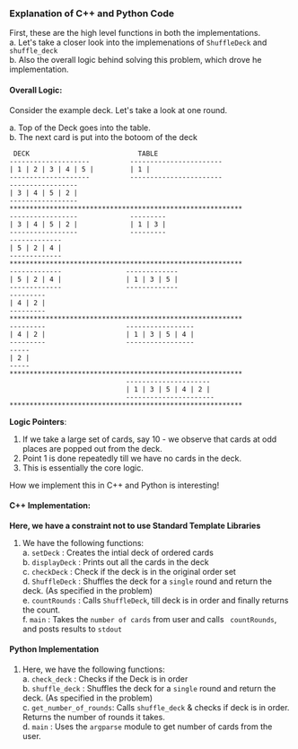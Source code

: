 ### Explanation of C++ and Python Code

First, these are the high level functions in both the implementations.              
   a. Let's take a closer look into the implemenations of `ShuffleDeck` and `shuffle_deck`                
   b. Also the overall logic behind solving this problem, which drove he implementation.              
   
   
#### Overall Logic:    

Consider the example deck. Let's take a look at one round.

a. Top of the Deck goes into the table.     
b. The next card is put into the botoom of the deck 


```
 DECK                           TABLE
--------------------          -----------------------
| 1 | 2 | 3 | 4 | 5 |         | 1 |
--------------------          -----------------------
-----------------
| 3 | 4 | 5 | 2 |             
-----------------
**********************************************************
-----------------             ---------
| 3 | 4 | 5 | 2 |             | 1 | 3 |
-----------------             ---------
-------------
| 5 | 2 | 4 |
-------------
**********************************************************
-------------                -------------
| 5 | 2 | 4 |                | 1 | 3 | 5 |
-------------                -------------
---------
| 4 | 2 |
---------
**********************************************************
---------                    -----------------
| 4 | 2 |                    | 1 | 3 | 5 | 4 |   
---------                    -----------------
-----
| 2 |
-----
**********************************************************
                             ---------------------
                             | 1 | 3 | 5 | 4 | 2 |
                             ----------------------
**********************************************************
```

__Logic Pointers__:      
1. If we take a large set of cards, say 10 - we observe that cards at odd places are popped out from the deck.   
2. Point 1 is done repeatedly till we have no cards in the deck.            
3. This is essentially the core logic.    

How we implement this in C++ and Python is interesting!


#### C++ Implementation:

__Here, we have a constraint not to use Standard Template Libraries__

1. We have the following functions:     
    a. `setDeck`       : Creates the intial deck of ordered cards                                
    b. `displayDeck`   : Prints out all the cards in the deck              
    c. `checkDeck`     : Check if the deck is in the original order set      
    d. `ShuffleDeck`   : Shuffles the deck for a `single` round and return the deck. (As specified in the problem)            
    e. `countRounds`   : Calls `ShuffleDeck`, till deck is in order and finally returns the count.                
    f.  `main`         : Takes the `number of cards` from user and calls ` countRounds`, and posts results to `stdout`     


#### Python Implementation

1. Here, we have the following functions:     
    a. `check_deck`          : Checks if the Deck is in order      
    b. `shuffle_deck`        : Shuffles the deck for a `single` round and return the deck. (As specified in the problem)       
    c. `get_number_of_rounds`: Calls `shuffle_deck` & checks if deck is in order. Returns the number of rounds it takes.        
    d. `main`                : Uses the `argparse` module to get number of cards from the user.       
